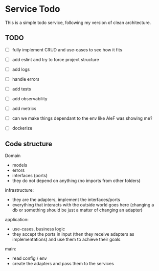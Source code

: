 # Service Todo

This is a simple todo service, following my version of clean architecture.

## TODO

- [ ] fully implement CRUD and use-cases to see how it fits
- [ ] add eslint and try to force project structure
- [ ] add logs
- [ ] handle errors
- [ ] add tests
- [ ] add observability
- [ ] add metrics
- [ ] can we make things dependant to the env like AleF was showing me?
- [ ] dockerize


## Code structure

Domain
- models
- errors
- interfaces (ports)
- they do not depend on anything (no imports from other folders)

infrastructure:
- they are the adapters, implement the interfaces/ports
- everything that interacts with the outside world goes here (changing a db or something should be just a matter of changing an adapter)

application:
- use-cases, business logic
- they accept the ports in input (then they receive adapters as implementations) and use them to achieve their goals

main:
- read config / env
- create the adapters and pass them to the services
